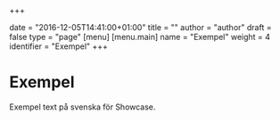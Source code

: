+++

date = "2016-12-05T14:41:00+01:00"
title = ""
author = "author"
draft = false
type = "page"
[menu]
     [menu.main]
        name = "Exempel"
        weight = 4
        identifier = "Exempel"
+++

# Exempel

Exempel text på svenska för Showcase.
